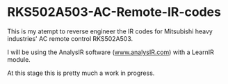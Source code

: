 # RKS502A503-AC-Remote-IR-codes

This is my atempt to reverse engineer the IR codes for Mitsubishi heavy industries' AC remote control RKS502A503.

I will be using the AnalysIR software (www.analysIR.com) with a LearnIR module.

At this stage this is pretty much a work in progress.

